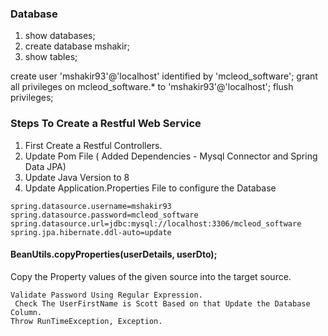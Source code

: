 ### Database

1. show databases;
2. create database mshakir;
3. show tables;

create user 'mshakir93'@'localhost' identified by 'mcleod_software';
grant all privileges on mcleod_software.* to 'mshakir93'@'localhost';
flush privileges;

### Steps To Create a Restful Web Service
1. First Create a Restful Controllers.
2. Update Pom File ( Added Dependencies -  Mysql Connector and Spring Data JPA)
3. Update Java Version to 8
4. Update Application.Properties File to configure the Database

```
spring.datasource.username=mshakir93
spring.datasource.password=mcleod_software
spring.datasource.url=jdbc:mysql://localhost:3306/mcleod_software
spring.jpa.hibernate.ddl-auto=update
```

#### BeanUtils.copyProperties(userDetails, userDto);
Copy the Property values of the given source into the target source.

``` Validate Password Using Regular Expression. ``` <br>
``` Check The UserFirstName is Scott Based on that Update the Database Column.``` <br>
``` Throw RunTimeException, Exception. ``` <br>